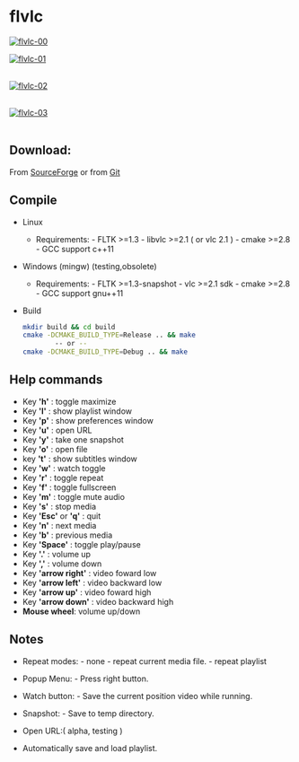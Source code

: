 flvlc
=====

<a href="https://postimages.org/" target="_blank"><img src="https://i.postimg.cc/C1rn0KtL/flvlc-00.png" alt="flvlc-00"/></a>


<a href="https://postimg.cc/cKvHCQj1" target="_blank"><img src="https://i.postimg.cc/cKvHCQj1/flvlc-01.png" alt="flvlc-01"/></a><br/><br/>

<a href="https://postimg.cc/Yvn0tXdy" target="_blank"><img src="https://i.postimg.cc/Yvn0tXdy/flvlc-02.png" alt="flvlc-02"/></a><br/><br/>

<a href="https://postimg.cc/p93dFmbf" target="_blank"><img src="https://i.postimg.cc/p93dFmbf/flvlc-03.png" alt="flvlc-03"/></a><br/><br/>



Download:
---------
From [SourceForge](http://sourceforge.net/projects/flvlc)
or from [Git](https://github.com/spycapitan/flvlc)


Compile
-------
- Linux

	- Requirements:
		  - FLTK >=1.3
		  - libvlc >=2.1 ( or vlc 2.1 )
		  - cmake >=2.8
		  - GCC support c++11

- Windows (mingw) (testing,obsolete)
	
	- Requirements:
		  - FLTK >=1.3-snapshot
		  - vlc >=2.1 sdk
		  - cmake >=2.8
		  - GCC support gnu++11

- Build

	```bash
	mkdir build && cd build
	cmake -DCMAKE_BUILD_TYPE=Release .. && make
			-- or --
	cmake -DCMAKE_BUILD_TYPE=Debug .. && make
	```

Help commands
-------------------
 - Key __'h'__ : toggle maximize
 - Key __'l'__ : show playlist window
 - Key __'p'__ : show preferences window
 - Key __'u'__ : open URL
 - Key __'y'__ : take one snapshot
 - Key __'o'__ : open file
 - key __'t'__ : show subtitles window
 - Key __'w'__ : watch toggle
 - Key __'r'__ : toggle repeat
 - Key __'f'__ : toggle fullscreen
 - Key __'m'__ : toggle mute audio
 - Key __'s'__ : stop media
 - Key __'Esc'__ or __'q'__ : quit
 - Key __'n'__ : next media
 - Key __'b'__ : previous media
 - Key __'Space'__ : toggle play/pause
 - Key __'.'__ : volume up
 - Key __','__ : volume down
 - Key __'arrow right'__ : video foward low
 - Key __'arrow left'__ :  video backward low
 - Key __'arrow up'__ : video foward high
 - Key __'arrow down'__ : video backward high 
 - __Mouse wheel__: volume up/down


Notes
-----

- Repeat modes:
	  - none
	  - repeat current media file.
	  - repeat playlist

- Popup Menu:
	  - Press right button.

- Watch button: 
	  - Save the current position video while running.

- Snapshot:
	  - Save to temp directory.

- Open URL:( alpha, testing )


- Automatically save and load playlist.


